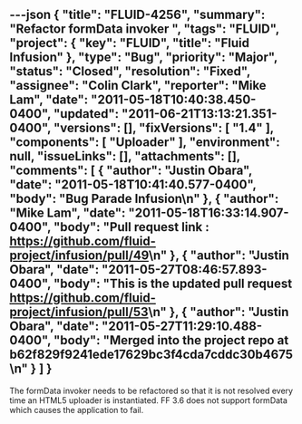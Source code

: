 ---json
{
  "title": "FLUID-4256",
  "summary": "Refactor formData invoker ",
  "tags": "FLUID",
  "project": {
    "key": "FLUID",
    "title": "Fluid Infusion"
  },
  "type": "Bug",
  "priority": "Major",
  "status": "Closed",
  "resolution": "Fixed",
  "assignee": "Colin Clark",
  "reporter": "Mike Lam",
  "date": "2011-05-18T10:40:38.450-0400",
  "updated": "2011-06-21T13:13:21.351-0400",
  "versions": [],
  "fixVersions": [
    "1.4"
  ],
  "components": [
    "Uploader"
  ],
  "environment": null,
  "issueLinks": [],
  "attachments": [],
  "comments": [
    {
      "author": "Justin Obara",
      "date": "2011-05-18T10:41:40.577-0400",
      "body": "Bug Parade Infusion\n"
    },
    {
      "author": "Mike Lam",
      "date": "2011-05-18T16:33:14.907-0400",
      "body": "Pull request link :   <https://github.com/fluid-project/infusion/pull/49>\n"
    },
    {
      "author": "Justin Obara",
      "date": "2011-05-27T08:46:57.893-0400",
      "body": "This is the updated pull request <https://github.com/fluid-project/infusion/pull/53>\n"
    },
    {
      "author": "Justin Obara",
      "date": "2011-05-27T11:29:10.488-0400",
      "body": "Merged into the project repo at b62f829f9241ede17629bc3f4cda7cddc30b4675\n"
    }
  ]
}
---
The formData invoker needs to be refactored so that it is not resolved every time an HTML5 uploader is instantiated.   FF 3.6 does not support formData which causes the application to fail.

        